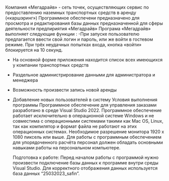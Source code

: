   Компания «Мегадрайв» - сеть точек, осуществляющих сервис по предоставлению наземных транспортных средств в аренду («каршэринг»)
  Программное обеспечени предназначено для просмотра и редактирования базы данных предназначенной для сферы деятельности предпириятия «Мегадрайв»
  Програма «Мегадрайв» выполняет следующие функции :
-При запуске пользователю предлагается ввести свой логин и пароль,  или же войти в гостевом режиме.  При трёх неудачных попытках входа, кнопка «войти» блокируется на 10 секунд.
- На основной форме приложения находится список всех имеющихся у компании транспортных средств
- Раздельное администрирование данными для администратора и менеджера
- Возможность произвести запись новой аренды 
- Добавление новых пользователей в систему Условия выполнения программы Программное обеспечение для управления заказами разработано в среде Visual Studio 2022. Программное обеспечение работает исключительно в операционной системе Windows и не совместима с операционными системами такими как Mac OS, Linux, так как компилятор и формат файла не работают на этих операционных системах. Необходимое разрешение монитора 1920 x 1080 пиксель или выше. Для работы с программным обеспечением для упорядоченного расчёта персонал должен обладать основными навыками работы на персональном компьютере.

  Подготовка к работе:
Перед началом работы с программой нужно произвести подключение базы данных к программе внутри среды Visual Studio. Для корректного отображения данных используется база данных “25032023_safin”. 


